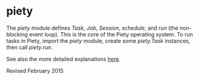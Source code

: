 
piety
=====

The *piety* module defines *Task*, *Job*, *Session*, *schedule*, and
*run* (the non-blocking event loop).  This is the core of the Piety
operating system.  To run tasks in Piety, import the *piety* module,
create some *piety.Task* instances, then call *piety.run*.

See also the more detailed explanations [here](../doc/scheduler.md).

Revised February 2015


